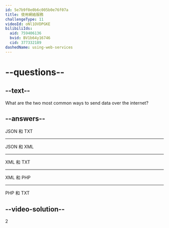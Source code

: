 ```yaml
---
id: 5e7b9f0e0b6c005b0e76f07a
title: 使用網絡服務
challengeType: 11
videoId: oNl1OVDPGKE
bilibiliIds:
  aid: 759406136
  bvid: BV1b64y16746
  cid: 377332189
dashedName: using-web-services
---
```


# --questions--

## --text--

What are the two most common ways to send data over the internet?

## --answers--

JSON 和 TXT

---

JSON 和 XML

---

XML 和 TXT

---

XML 和 PHP

---

PHP 和 TXT

## --video-solution--

2

